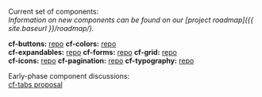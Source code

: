 

Current set of components:  
_Information on new components can be found on our [project roadmap]({{ site.baseurl }}/roadmap/)._  

**cf-buttons:**
[repo](https://www.npmjs.com/package/cf-buttons)
**cf-colors:**
[repo](https://www.npmjs.com/package/cf-colors)  
**cf-expandables:**
[repo](https://www.npmjs.com/package/cf-expandables)
**cf-forms:**
[repo](https://www.npmjs.com/package/cf-forms) 
**cf-grid:**
[repo](https://www.npmjs.com/package/cf-grid)  
**cf-icons:**
[repo](https://www.npmjs.com/package/cf-icons) 
**cf-pagination:**
[repo](https://www.npmjs.com/package/cf-pagination) 
**cf-typography:**
[repo](https://www.npmjs.com/package/cf-typography)

Early-phase component discussions:  
[cf-tabs proposal](https://github.com/cfpb/cf-tabs/pulls)  
